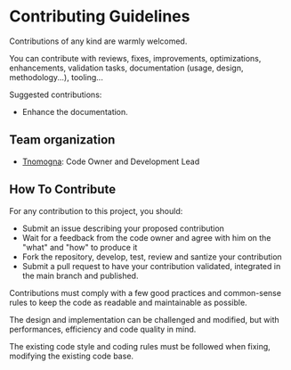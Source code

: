 # Contributing Guidelines

Contributions of any kind are warmly welcomed.

You can contribute with reviews, fixes, improvements, optimizations, enhancements, validation tasks, documentation (usage, design, methodology...), tooling...

Suggested contributions:

- Enhance the documentation.

## Team organization

- [Tnomogna](https://github.com/tnomogna): Code Owner and Development Lead

## How To Contribute

For any contribution to this project, you should:

- Submit an issue describing your proposed contribution
- Wait for a feedback from the code owner and agree with him on the "what" and "how" to produce it
- Fork the repository, develop, test, review and santize your contribution
- Submit a pull request to have your contribution validated, integrated in the main branch and published.

Contributions must comply with a few good practices and common-sense rules to keep the code as readable and maintainable as possible.

The design and implementation can be challenged and modified, but with performances, efficiency and code quality in mind.

The existing code style and coding rules must be followed when fixing, modifying the existing code base.
